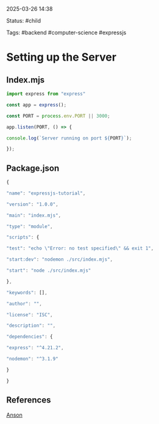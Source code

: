 
2025-03-26  14:38

Status: #child

Tags: #backend #computer-science #expressjs

# Setting up the Server

## Index.mjs

```js
import express from "express"

const app = express();

const PORT = process.env.PORT || 3000;

app.listen(PORT, () => {

console.log(`Server running on port ${PORT}`);

});

```

## Package.json


``` js
{

"name": "expressjs-tutorial",

"version": "1.0.0",

"main": "index.mjs",

"type": "module",

"scripts": {

"test": "echo \"Error: no test specified\" && exit 1",

"start:dev": "nodemon ./src/index.mjs",

"start": "node ./src/index.mjs"

},

"keywords": [],

"author": "",

"license": "ISC",

"description": "",

"dependencies": {

"express": "^4.21.2",

"nodemon": "^3.1.9"

}

}

```
## References

[Anson](https://www.youtube.com/watch?v=nH9E25nkk3I&t=15369s)

